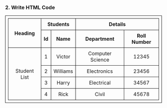 

<!DOCTYPE html>
<html>
<head>
    <title>Student List</title>
    <style>
        table, th, td {
            border: 1px solid black;
            border-collapse: collapse;
            padding: 8px;
            text-align: center;
        }
    </style>
</head>
<body>
    <h3>2. Write HTML Code</h3>
    <table>
        <tr>
            <th rowspan="2">Heading</th>
            <th colspan="2">Students</th>
            <th colspan="2">Details</th>
        </tr>
        <tr>
            <th>Id</th>
            <th>Name</th>
            <th>Department</th>
            <th>Roll Number</th>
        </tr>
        <tr>
            <td rowspan="4">Student List</td>
            <td>1</td>
            <td>Victor</td>
            <td>Computer Science</td>
            <td>12345</td>
        </tr>
        <tr>
            <td>2</td>
            <td>Williams</td>
            <td>Electronics</td>
            <td>23456</td>
        </tr>
        <tr>
            <td>3</td>
            <td>Harry</td>
            <td>Electrical</td>
            <td>34567</td>
        </tr>
        <tr>
            <td>4</td>
            <td>Rick</td>
            <td>Civil</td>
            <td>45678</td>
        </tr>
    </table>
</body>
</html>


